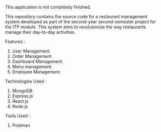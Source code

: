 This application is not completely finished.

This repository contains the source code for a restaurant management system developed as part of the second-year second-semester project for the ITP module.
This system aims to revolutionize the way restaurants manage their day-to-day activities.

Features :

1. User Management.
2. Order Management
3. Dashboard Management.
4. Menu management.
5. Employee Management.

Technologies Used :

1. MongoDB
2. Express.js
3. React.js
4. Node.js

Tools Used :

1. Postman

